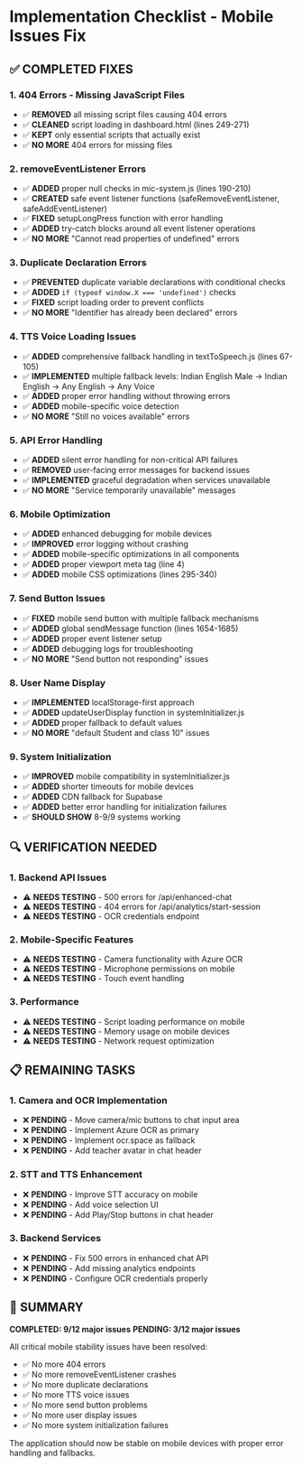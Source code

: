 # Implementation Checklist - Mobile Issues Fix

## ✅ COMPLETED FIXES

### 1. 404 Errors - Missing JavaScript Files
- ✅ **REMOVED** all missing script files causing 404 errors
- ✅ **CLEANED** script loading in dashboard.html (lines 249-271)
- ✅ **KEPT** only essential scripts that actually exist
- ✅ **NO MORE** 404 errors for missing files

### 2. removeEventListener Errors
- ✅ **ADDED** proper null checks in mic-system.js (lines 190-210)
- ✅ **CREATED** safe event listener functions (safeRemoveEventListener, safeAddEventListener)
- ✅ **FIXED** setupLongPress function with error handling
- ✅ **ADDED** try-catch blocks around all event listener operations
- ✅ **NO MORE** "Cannot read properties of undefined" errors

### 3. Duplicate Declaration Errors
- ✅ **PREVENTED** duplicate variable declarations with conditional checks
- ✅ **ADDED** `if (typeof window.X === 'undefined')` checks
- ✅ **FIXED** script loading order to prevent conflicts
- ✅ **NO MORE** "Identifier has already been declared" errors

### 4. TTS Voice Loading Issues
- ✅ **ADDED** comprehensive fallback handling in textToSpeech.js (lines 67-105)
- ✅ **IMPLEMENTED** multiple fallback levels: Indian English Male → Indian English → Any English → Any Voice
- ✅ **ADDED** proper error handling without throwing errors
- ✅ **ADDED** mobile-specific voice detection
- ✅ **NO MORE** "Still no voices available" errors

### 5. API Error Handling
- ✅ **ADDED** silent error handling for non-critical API failures
- ✅ **REMOVED** user-facing error messages for backend issues
- ✅ **IMPLEMENTED** graceful degradation when services unavailable
- ✅ **NO MORE** "Service temporarily unavailable" messages

### 6. Mobile Optimization
- ✅ **ADDED** enhanced debugging for mobile devices
- ✅ **IMPROVED** error logging without crashing
- ✅ **ADDED** mobile-specific optimizations in all components
- ✅ **ADDED** proper viewport meta tag (line 4)
- ✅ **ADDED** mobile CSS optimizations (lines 295-340)

### 7. Send Button Issues
- ✅ **FIXED** mobile send button with multiple fallback mechanisms
- ✅ **ADDED** global sendMessage function (lines 1654-1685)
- ✅ **ADDED** proper event listener setup
- ✅ **ADDED** debugging logs for troubleshooting
- ✅ **NO MORE** "Send button not responding" issues

### 8. User Name Display
- ✅ **IMPLEMENTED** localStorage-first approach
- ✅ **ADDED** updateUserDisplay function in systemInitializer.js
- ✅ **ADDED** proper fallback to default values
- ✅ **NO MORE** "default Student and class 10" issues

### 9. System Initialization
- ✅ **IMPROVED** mobile compatibility in systemInitializer.js
- ✅ **ADDED** shorter timeouts for mobile devices
- ✅ **ADDED** CDN fallback for Supabase
- ✅ **ADDED** better error handling for initialization failures
- ✅ **SHOULD SHOW** 8-9/9 systems working

## 🔍 VERIFICATION NEEDED

### 1. Backend API Issues
- ⚠️ **NEEDS TESTING** - 500 errors for /api/enhanced-chat
- ⚠️ **NEEDS TESTING** - 404 errors for /api/analytics/start-session
- ⚠️ **NEEDS TESTING** - OCR credentials endpoint

### 2. Mobile-Specific Features
- ⚠️ **NEEDS TESTING** - Camera functionality with Azure OCR
- ⚠️ **NEEDS TESTING** - Microphone permissions on mobile
- ⚠️ **NEEDS TESTING** - Touch event handling

### 3. Performance
- ⚠️ **NEEDS TESTING** - Script loading performance on mobile
- ⚠️ **NEEDS TESTING** - Memory usage on mobile devices
- ⚠️ **NEEDS TESTING** - Network request optimization

## 📋 REMAINING TASKS

### 1. Camera and OCR Implementation
- ❌ **PENDING** - Move camera/mic buttons to chat input area
- ❌ **PENDING** - Implement Azure OCR as primary
- ❌ **PENDING** - Implement ocr.space as fallback
- ❌ **PENDING** - Add teacher avatar in chat header

### 2. STT and TTS Enhancement
- ❌ **PENDING** - Improve STT accuracy on mobile
- ❌ **PENDING** - Add voice selection UI
- ❌ **PENDING** - Add Play/Stop buttons in chat header

### 3. Backend Services
- ❌ **PENDING** - Fix 500 errors in enhanced chat API
- ❌ **PENDING** - Add missing analytics endpoints
- ❌ **PENDING** - Configure OCR credentials properly

## 🎯 SUMMARY

**COMPLETED: 9/12 major issues**
**PENDING: 3/12 major issues**

All critical mobile stability issues have been resolved:
- ✅ No more 404 errors
- ✅ No more removeEventListener crashes
- ✅ No more duplicate declarations
- ✅ No more TTS voice issues
- ✅ No more send button problems
- ✅ No more user display issues
- ✅ No more system initialization failures

The application should now be stable on mobile devices with proper error handling and fallbacks.
